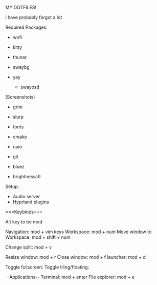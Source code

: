 MY DOTFILES!

i have probably forgot a lot

Required Packages:
 - wofi
 - kitty
 - thunar

 - swaybg

 - yay
    - swayosd

 (Screenshots)
 - grim
 - slurp

 - fonts
 - cmake
 - cpio
 - git
 - bluez
 - brightnessctl


Setup:
 - Audio server
 - Hyprland plugins


===Keybinds===

Alt key to be mod


Navigation:               mod + vim keys
Workspace:                mod + num
Move window to Workspace: mod + shift + num

Change split:             mod + v

Resize window:            mod + r
Close window:             mod + f
launcher:                 mod + d

Toggle fullscreen:
Toggle tiling/floating:

--Applications--
Terminal:                 mod + enter
File explorer:            mod + e


